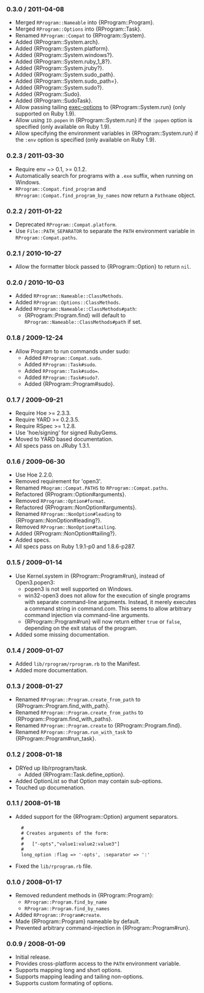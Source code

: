 ### 0.3.0 / 2011-04-08

* Merged `RProgram::Nameable` into {RProgram::Program}.
* Merged `RProgram::Options` into {RProgram::Task}.
* Renamed `RProgram::Compat` to {RProgram::System}.
* Added {RProgram::System.arch}.
* Added {RProgram::System.platform}.
* Added {RProgram::System.windows?}.
* Added {RProgram::System.ruby_1_8?}.
* Added {RProgram::System.jruby?}.
* Added {RProgram::System.sudo_path}.
* Added {RProgram::System.sudo_path=}.
* Added {RProgram::System.sudo?}.
* Added {RProgram::Sudo}.
* Added {RProgram::SudoTask}.
* Allow passing tailing [exec-options](http://rubydoc.info/stdlib/core/1.9.2/Kernel#spawn-instance_method)
  to {RProgram::System.run} (only supported on Ruby 1.9).
* Allow using `IO.popen` in {RProgram::System.run} if the `:popen` option
  is specified (only available on Ruby 1.9).
* Allow specifying the environment variables in {RProgram::System.run}
  if the `:env` option is specified (only available on Ruby 1.9).

### 0.2.3 / 2011-03-30

* Require env ~> 0.1, >= 0.1.2.
* Automatically search for programs with a `.exe` suffix, when running on
  Windows.
* `RProgram::Compat.find_program` and `RProgram::Compat.find_program_by_names`
  now return a `Pathname` object.

### 0.2.2 / 2011-01-22

* Deprecated `RProgram::Compat.platform`.
* Use `File::PATH_SEPARATOR` to separate the `PATH` environment variable
  in `RProgram::Compat.paths`.

### 0.2.1 / 2010-10-27

* Allow the formatter block passed to {RProgram::Option} to return `nil`.

### 0.2.0 / 2010-10-03

* Added `RProgram::Nameable::ClassMethods`.
* Added `RProgram::Options::ClassMethods`.
* Added `RProgram::Nameable::ClassMethods#path`:
  * {RProgram::Program.find} will default to
    `RProgram::Nameable::ClassMethods#path` if set.

### 0.1.8 / 2009-12-24
 
* Allow Program to run commands under sudo:
  * Added `RProgram::Compat.sudo`.
  * Added `RProgram::Task#sudo`.
  * Added `RProgram::Task#sudo=`.
  * Added `RProgram::Task#sudo?`.
  * Added {RProgram::Program#sudo}.

### 0.1.7 / 2009-09-21

* Require Hoe >= 2.3.3.
* Require YARD >= 0.2.3.5.
* Require RSpec >= 1.2.8.
* Use 'hoe/signing' for signed RubyGems.
* Moved to YARD based documentation.
* All specs pass on JRuby 1.3.1.

### 0.1.6 / 2009-06-30

* Use Hoe 2.2.0.
* Removed requirement for 'open3'.
* Renamed `PRogram::Compat.PATHS` to `RProgram::Compat.paths`.
* Refactored {RProgram::Option#arguments}.
* Removed `RProgram::Option#format`.
* Refactored {RProgram::NonOption#arguments}.
* Renamed `RProgram::NonOption#leading` to {RProgram::NonOption#leading?}.
* Removed `RProgram::NonOption#tailing`.
* Added {RProgram::NonOption#tailing?}.
* Added specs.
* All specs pass on Ruby 1.9.1-p0 and 1.8.6-p287.

### 0.1.5 / 2009-01-14

* Use Kernel.system in {RProgram::Program#run}, instead of Open3.popen3:
  * popen3 is not well supported on Windows.
  * win32-open3 does not allow for the execution of single programs with
    separate command-line arguments. Instead, it merely executes a command
    string in command.com. This seems to allow arbitrary command injection
    via command-line arguments.
  * {RProgram::Program#run} will now return either `true` or `false`,
    depending on the exit status of the program.
* Added some missing documentation.

### 0.1.4 / 2009-01-07

* Added `lib/rprogram/rprogram.rb` to the Manifest.
* Added more documentation.

### 0.1.3 / 2008-01-27

* Renamed `RProgram::Program.create_from_path` to
  {RProgram::Program.find_with_path}.
* Renamed `RProgram::Program.create_from_paths` to
  {RProgram::Program.find_with_paths}.
* Renamed `RProgram::Program.create` to {RProgram::Program.find}.
* Renamed `RProgram::Program.run_with_task` to {RProgram::Program#run_task}.

### 0.1.2 / 2008-01-18

* DRYed up lib/rprogram/task.
  * Added {RProgram::Task.define_option}.
* Added OptionList so that Option may contain sub-options.
* Touched up documenation.

### 0.1.1 / 2008-01-18

* Added support for the {RProgram::Option} argument separators.

        #
        # Creates arguments of the form:
        #
        #   ["-opts","value1:value2:value3"]
        #
        long_option :flag => '-opts', :separator => ':'

* Fixed the `lib/rprogram.rb` file.

### 0.1.0 / 2008-01-17

* Removed redundent methods in {RProgram::Program}:
  * `RProgram::Program.find_by_name`
  * `RProgram::Program.find_by_names`
* Added `RProgram::Program#create`.
* Made {RProgram::Program} nameable by default.
* Prevented arbitrary command-injection in {RProgram::Program#run}.

### 0.0.9 / 2008-01-09

* Initial release.
* Provides cross-platform access to the `PATH` environment variable.
* Supports mapping long and short options.
* Supports mapping leading and tailing non-options.
* Supports custom formating of options.

